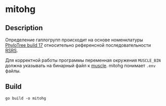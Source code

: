 # mitohg

## Description

Определение гаплогрупп происходит на основе номенклатуры [PhyloTree build 17](http://www.phylotree.org) относительно референсной последовательности [RSRS](http://www.phylotree.org/resources/RSRS.fasta).

Для корректной работы программы переменная окружения `MUSCLE_BIN` должна указывать на бинарный файл к [muscle](http://drive5.com/muscle/downloads.htm). mitohg понимает `.env` файлы.

## Build

```
go build -o mitohg
```
